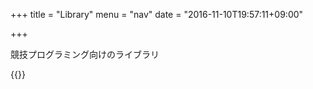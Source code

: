 
+++
title = "Library"
menu = "nav"
date = "2016-11-10T19:57:11+09:00"

+++

競技プログラミング向けのライブラリ

<!--more-->

{{<library-list>}}


